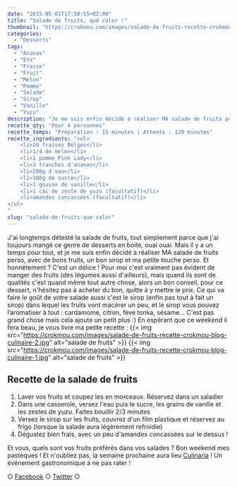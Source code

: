 ```yaml
---
date: "2015-05-01T17:58:55+02:00"
title: "Salade de fruits, qué calor !"
thumbnail: "https://crokmou.com/images/salade-de-fruits-recette-crokmou-blog-culinaire.jpg"
categories:
  - "Desserts"
tags:
  - "Ananas"
  - "Ete"
  - "Fraise"
  - "Fruit"
  - "Melon"
  - "Pomme"
  - "Salade"
  - "Sirop"
  - "Vanille"
  - "Yuzu"
description: "Je me suis enfin décidé à réaliser MA salade de fruits perso, avec de bons fruits, un bon sirop et ma petite touche perso. Et honnêtement ? Un délice !"
recette_qty: "Pour 4 personnes"
recette_temps: "Préparation : 15 minutes | Attente : 120 minutes"
recette_ingredients: "<ul>
	<li>20 fraises Belges</li>
	<li>1/4 de melon</li>
	<li>1 pomme Pink Lady</li>
	<li>3 tranches d'ananas</li>
	<li>200g d'eau</li>
	<li>100g de sucre</li>
	<li>1 gousse de vanille</li>
	<li>1 càc de zeste de yuzu (facultatif)</li>
	<li>amandes concassées (facultatif)</li>
</ul>
"
slug: "salade-de-fruits-que-calor"
---
```


J'ai longtemps détesté la salade de fruits, tout simplement parce que j'ai toujours mangé ce genre de desserts en boite, ouai ouai. Mais il y a un temps pour tout, et je me suis enfin décidé à réaliser MA salade de fruits perso, avec de bons fruits, un bon sirop et ma petite touche perso. Et honnêtement ? C'est un délice ! Pour moi c'est vraiment pas évident de manger des fruits (des légumes aussi d'ailleurs), mais quand ils sont de qualités c'est quand même tout autre chose, alors un bon conseil, pour ce dessert, n'hésitez pas à acheter du bon, quitte à y mettre le prix. Ce qui va faire le goût de votre salade aussi c'est le sirop (enfin pas tout à fait un sirop) dans lequel les fruits vont macérer un peu, et le sirop vous pouvez l’aromatiser à tout : cardamome, citron, fève tonka, sésame... C'est pas grand chose mais cela ajoute un petit plus :) En espérant que ce weekend il fera beau, je vous livre ma petite recette : {{< img src="https://crokmou.com/images/salade-de-fruits-recette-crokmou-blog-culinaire-2.jpg" alt="salade de fruits" >}} {{< img src="https://crokmou.com/images/salade-de-fruits-recette-crokmou-blog-culinaire-1.jpg" alt="salade de fruits" >}}

## Recette de la salade de fruits

1.  Laver vos fruits et coupez les en morceaux. Réservez dans un saladier
2.  Dans une casserole, versez l'eau puis le sucre, les grains de vanille et les zestes de yuzu. Faites bouillir 2/3 minutes
3.  Versez le sirop sur les fruits, couvrez d'un film plastique et réservez au frigo (lorsque la salade aura légèrement refroidie)
4.  Dégustez bien frais, avec un peu d'amandes concassées sur le dessus !

Et vous, quels sont vos fruits préférés dans vos salades ? Bon weekend mes pastèques ! Et n'oubliez pas, la semaine prochaine aura lieu [Culinaria](https://crokmou.com/culinaria-2014-un-sacre-festin/) ! Un événement gastronomique à ne pas rater !

○ [Facebook](https://www.facebook.com/crokmou.blog) ○ [Twitter](https://twitter.com/Crokmou) ○